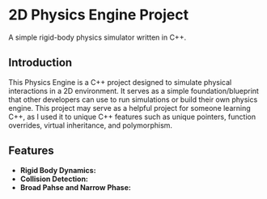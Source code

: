 # 2D Physics Engine Project

A simple rigid-body physics simulator written in C++.

## Introduction

This Physics Engine is a C++ project designed to simulate physical interactions in a 2D environment. It serves as a simple foundation/blueprint that other developers can use to run simulations or build their own physics engine. This project may serve as a helpful project for someone learning C++, as I used it to unique C++ features such as unique pointers, function overrides, virtual inheritance, and polymorphism.

## Features

- **Rigid Body Dynamics:**
- **Collision Detection:**
- **Broad Pahse and Narrow Phase:**


